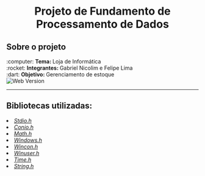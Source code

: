 <h1 align = "center">Projeto de Fundamento de Processamento de Dados</h1>

<h2>Sobre o projeto</h2>
:computer: <b>Tema: </b>Loja de Informática<br>
:rocket: <b>Integrantes: </b>Gabriel Nicolim e Felipe Lima<br>
:dart: <b>Objetivo: </b>Gerenciamento de estoque<br>

<img src="https://user-images.githubusercontent.com/69210720/111396661-555c5000-869e-11eb-84d8-cc96c92d3640.png" alt="Web Version"/>

<hr>

<h2>Bibliotecas utilizadas: </h2>
<li><a href = "https://pt.wikipedia.org/wiki/Stdio.h"><cite>Stdio.h</cite></a>
<li><a href = "https://www.programmingsimplified.com/c/conio.h"><cite>Conio.h</cite></a>
<li><a href = "http://linguagemc.com.br/a-biblioteca-math-h/"><cite>Math.h</cite></a>
<li><a href = "https://en.wikipedia.org/wiki/Windows.h"><cite>Windows.h</cite></a>
<li><a href = "https://docs.microsoft.com/en-us/windows/console/getconsolewindow"><cite>Wincon.h</cite></a>
<li><a href = "https://docs.microsoft.com/en-us/windows/win32/api/winuser/"><cite>Winuser.h</cite></a>
<li><a href = "https://pt.wikipedia.org/wiki/Time.h"><cite>Time.h</cite></a>
<li><a href = "http://linguagemc.com.br/a-biblioteca-string-h/"><cite>String.h</cite></a>
<br>
